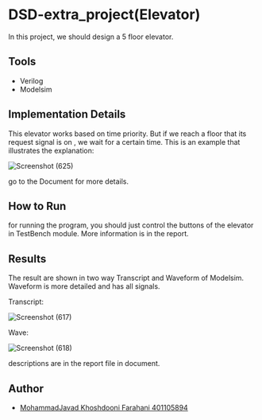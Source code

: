 # DSD-extra_project(Elevator)
 In this project, we should design a 5 floor elevator.
## Tools
- Verilog
- Modelsim
## Implementation Details
This elevator works based on time priority. But if we reach a floor that its request signal is on , we wait for a certain time.
This is an example that illustrates the explanation:

![Screenshot (625)](https://github.com/Mamadf/dsd-extra_project/assets/119750913/93137f22-8021-424d-90a9-4be26a543fe0)

go to the Document for more details.
## How to Run
for running the program, you should just control the buttons of the elevator in TestBench module. More information is in the report.
 ## Results
 The result are shown in two way Transcript and Waveform of Modelsim. Waveform is more detailed and has all signals.
 
 Transcript:
 
 ![Screenshot (617)](https://github.com/Mamadf/dsd-extra_project/assets/119750913/887d11ea-3347-4810-a8d1-1a3651f8bac0)

 Wave:
 
![Screenshot (618)](https://github.com/Mamadf/dsd-extra_project/assets/119750913/aa0b7be4-68b5-4400-bab0-891b89e3c406)

descriptions are in the report file in document.

## Author 
- [MohammadJavad Khoshdooni Farahani 401105894](https://github.com/Mamadf)
